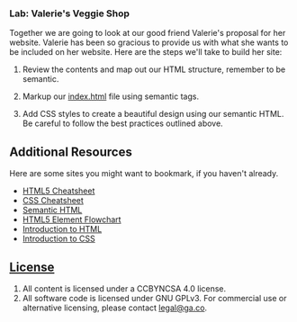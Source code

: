 ### Lab: Valerie's Veggie Shop

Together we are going to look at our good friend Valerie's proposal for her
website. Valerie has been so gracious to provide us with what she wants to be
included on her website. Here are the steps we'll take to build her site:

1. Review the contents and map out our HTML structure, remember to be semantic.

1. Markup our [index.html](./index.html) file using semantic tags.

1. Add CSS styles to create a beautiful design using our semantic HTML. Be careful
   to follow the best practices outlined above.

## Additional Resources

Here are some sites you might want to bookmark, if you haven't already.

- [HTML5 Cheatsheet](http://htmlcheatsheet.com/)
- [CSS Cheatsheet](http://htmlcheatsheet.com/css/)
- [Semantic HTML](https://www.pluralsight.com/guides/semantic-html)
- [HTML5 Element Flowchart](http://html5doctor.com/downloads/h5d-sectioning-flowchart.pdf)
- [Introduction to HTML](https://developer.mozilla.org/en-US/docs/Learn/HTML/Introduction_to_HTML)
- [Introduction to CSS](https://developer.mozilla.org/en-US/docs/Learn/CSS/Introduction_to_CSS)

## [License](LICENSE)

1. All content is licensed under a CC­BY­NC­SA 4.0 license.
1. All software code is licensed under GNU GPLv3. For commercial use or
   alternative licensing, please contact legal@ga.co.